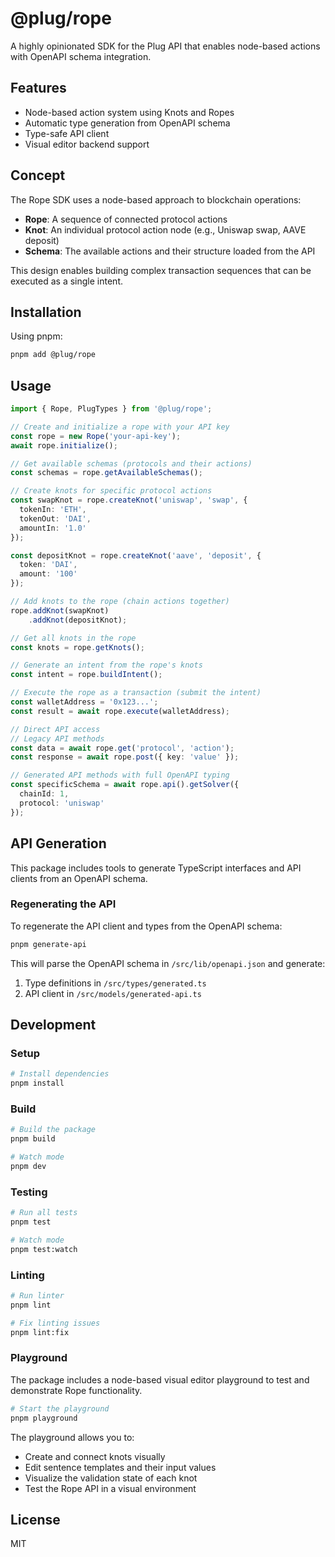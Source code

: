 # @plug/rope

A highly opinionated SDK for the Plug API that enables node-based actions with OpenAPI schema integration.

## Features

- Node-based action system using Knots and Ropes
- Automatic type generation from OpenAPI schema
- Type-safe API client
- Visual editor backend support

## Concept

The Rope SDK uses a node-based approach to blockchain operations:

- **Rope**: A sequence of connected protocol actions
- **Knot**: An individual protocol action node (e.g., Uniswap swap, AAVE deposit)
- **Schema**: The available actions and their structure loaded from the API

This design enables building complex transaction sequences that can be executed as a single intent.

## Installation

Using pnpm:

```bash
pnpm add @plug/rope
```

## Usage

```typescript
import { Rope, PlugTypes } from '@plug/rope';

// Create and initialize a rope with your API key
const rope = new Rope('your-api-key');
await rope.initialize();

// Get available schemas (protocols and their actions)
const schemas = rope.getAvailableSchemas();

// Create knots for specific protocol actions
const swapKnot = rope.createKnot('uniswap', 'swap', {
  tokenIn: 'ETH',
  tokenOut: 'DAI',
  amountIn: '1.0'
});

const depositKnot = rope.createKnot('aave', 'deposit', {
  token: 'DAI',
  amount: '100'
});

// Add knots to the rope (chain actions together)
rope.addKnot(swapKnot)
    .addKnot(depositKnot);

// Get all knots in the rope
const knots = rope.getKnots();

// Generate an intent from the rope's knots
const intent = rope.buildIntent();

// Execute the rope as a transaction (submit the intent)
const walletAddress = '0x123...';
const result = await rope.execute(walletAddress);

// Direct API access
// Legacy API methods
const data = await rope.get('protocol', 'action');
const response = await rope.post({ key: 'value' });

// Generated API methods with full OpenAPI typing
const specificSchema = await rope.api().getSolver({
  chainId: 1,
  protocol: 'uniswap'
});
```

## API Generation

This package includes tools to generate TypeScript interfaces and API clients from an OpenAPI schema.

### Regenerating the API

To regenerate the API client and types from the OpenAPI schema:

```bash
pnpm generate-api
```

This will parse the OpenAPI schema in `/src/lib/openapi.json` and generate:

1. Type definitions in `/src/types/generated.ts`
2. API client in `/src/models/generated-api.ts`

## Development

### Setup

```bash
# Install dependencies
pnpm install
```

### Build

```bash
# Build the package
pnpm build

# Watch mode
pnpm dev
```

### Testing

```bash
# Run all tests
pnpm test

# Watch mode
pnpm test:watch
```

### Linting

```bash
# Run linter
pnpm lint

# Fix linting issues
pnpm lint:fix
```

### Playground

The package includes a node-based visual editor playground to test and demonstrate Rope functionality.

```bash
# Start the playground
pnpm playground
```

The playground allows you to:
- Create and connect knots visually
- Edit sentence templates and their input values
- Visualize the validation state of each knot
- Test the Rope API in a visual environment

## License

MIT